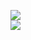 [![](https://img.shields.io/badge/Made%20With-Github%20Spray-lightgrey.svg?style=for-the-badge&logo=github)](https://github.com/Annihil/github-spray#11125)  
[![](https://i.imgur.com/2DrTn0Z.gif)](https://github.com/Annihil/github-spray)